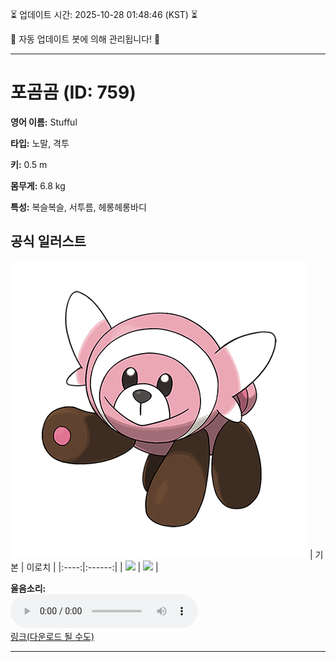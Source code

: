 
⏳ 업데이트 시간: 2025-10-28 01:48:46 (KST) ⏳

🤖 자동 업데이트 봇에 의해 관리됩니다! 🤖

---

# 포곰곰 (ID: 759)
**영어 이름:** Stufful

**타입:** 노말, 격투

**키:** 0.5 m

**몸무게:** 6.8 kg

**특성:** 복슬복슬, 서투름, 헤롱헤롱바디

## 공식 일러스트
![](https://raw.githubusercontent.com/PokeAPI/sprites/master/sprites/pokemon/other/official-artwork/759.png)
| 기본 | 이로치 |
|:----:|:------:|
| <img src="http://play.pokemonshowdown.com/sprites/ani/stufful.gif" width="200"> | <img src="http://play.pokemonshowdown.com/sprites/ani-shiny/stufful.gif" width="200"> |

**울음소리:**<br><audio controls src="https://raw.githubusercontent.com/PokeAPI/cries/main/cries/pokemon/latest/759.ogg"></audio><br> [링크(다운로드 될 수도)](https://raw.githubusercontent.com/PokeAPI/cries/main/cries/pokemon/latest/759.ogg)


---
